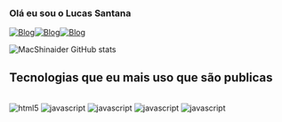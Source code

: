 ### Olá eu sou o Lucas Santana

[![Blog](https://img.shields.io/badge/WhatsApp-25D366?style=for-the-badge&logo=whatsapp&logoColor=white)](https://contate.me/larean)[![Blog](https://img.shields.io/badge/Discord-7289DA?style=for-the-badge&logo=discord&logoColor=white)](https://discord.gg/PQkVY6sSq9)[![Blog](https://img.shields.io/badge/Wordpress-21759B?style=for-the-badge&logo=wordpress&logoColor=white)](https://larean.com.br)

![MacShinaider GitHub stats](https://github-readme-stats.vercel.app/api?username=macshinaider&show_icons=true&theme=Dracula)

## Tecnologias que eu mais uso que são publicas

<div style="display:inline_block"><br/>
    <img alt="html5" src="https://img.shields.io/badge/HTML5-E34F26?style=for-the-badge&logo=html5&logoColor=white" />
<img alt="javascript" src="	https://img.shields.io/badge/JavaScript-F7DF1E?style=for-the-badge&logo=javascript&logoColor=black" />
<img alt="javascript" src="	https://img.shields.io/badge/PHP-777BB4?style=for-the-badge&logo=php&logoColor=white" />
<img alt="javascript" src="https://img.shields.io/badge/Express.js-404D59?style=for-the-badge" />
<img alt="javascript" src="https://img.shields.io/badge/MySQL-00000F?style=for-the-badge&logo=mysql&logoColor=white" />
<div/>
